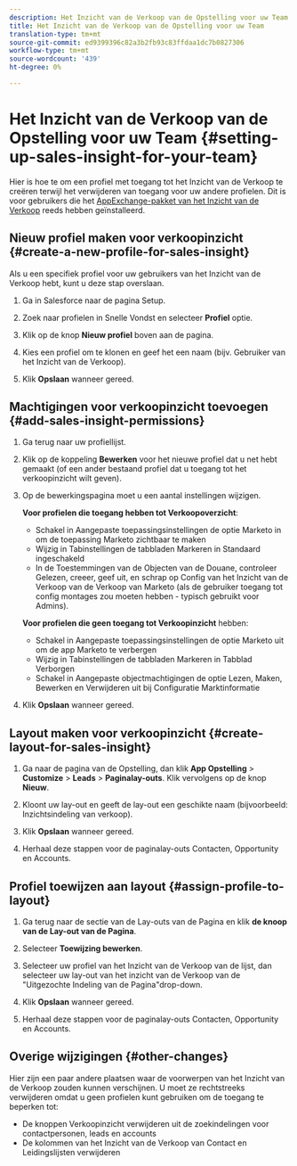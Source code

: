 ```yaml
---
description: Het Inzicht van de Verkoop van de Opstelling voor uw Team - Marketo Docs - de Documentatie van het Product
title: Het Inzicht van de Verkoop van de Opstelling voor uw Team
translation-type: tm+mt
source-git-commit: ed9399396c82a3b2fb93c83ffdaa1dc7b0827306
workflow-type: tm+mt
source-wordcount: '439'
ht-degree: 0%

---
```



# Het Inzicht van de Verkoop van de Opstelling voor uw Team {#setting-up-sales-insight-for-your-team}

Hier is hoe te om een profiel met toegang tot het Inzicht van de Verkoop te creëren terwijl het verwijderen van toegang voor uw andere profielen. Dit is voor gebruikers die het [AppExchange-pakket van het Inzicht van de Verkoop](/help/marketo/product-docs/marketo-sales-insight/msi-for-salesforce/installation/install-marketo-sales-insight-package-in-salesforce-appexchange.md) reeds hebben geïnstalleerd.

## Nieuw profiel maken voor verkoopinzicht {#create-a-new-profile-for-sales-insight}

Als u een specifiek profiel voor uw gebruikers van het Inzicht van de Verkoop hebt, kunt u deze stap overslaan.

1. Ga in Salesforce naar de pagina Setup.

1. Zoek naar profielen in Snelle Vondst en selecteer **Profiel** optie.

1. Klik op de knop **Nieuw profiel** boven aan de pagina.

1. Kies een profiel om te klonen en geef het een naam (bijv. Gebruiker van het Inzicht van de Verkoop).

1. Klik **Opslaan** wanneer gereed.

## Machtigingen voor verkoopinzicht toevoegen {#add-sales-insight-permissions}

1. Ga terug naar uw profiellijst.

1. Klik op de koppeling **Bewerken** voor het nieuwe profiel dat u net hebt gemaakt (of een ander bestaand profiel dat u toegang tot het verkoopinzicht wilt geven).

1. Op de bewerkingspagina moet u een aantal instellingen wijzigen.

   **Voor profielen die toegang hebben tot Verkoopoverzicht**:

   * Schakel in Aangepaste toepassingsinstellingen de optie Marketo in om de toepassing Marketo zichtbaar te maken
   * Wijzig in Tabinstellingen de tabbladen Markeren in Standaard ingeschakeld
   * In de Toestemmingen van de Objecten van de Douane, controleer Gelezen, creeer, geef uit, en schrap op Config van het Inzicht van de Verkoop van de Verkoop van Marketo (als de gebruiker toegang tot config montages zou moeten hebben - typisch gebruikt voor Admins).

   **Voor profielen die geen toegang tot Verkoopinzicht** hebben:

   * Schakel in Aangepaste toepassingsinstellingen de optie Marketo uit om de app Marketo te verbergen
   * Wijzig in Tabinstellingen de tabbladen Markeren in Tabblad Verborgen
   * Schakel in Aangepaste objectmachtigingen de optie Lezen, Maken, Bewerken en Verwijderen uit bij Configuratie Marktinformatie


1. Klik **Opslaan** wanneer gereed.

## Layout maken voor verkoopinzicht {#create-layout-for-sales-insight}

1. Ga naar de pagina van de Opstelling, dan klik **App Opstelling** > **Customize** > **Leads** > **Paginalay-outs**. Klik vervolgens op de knop **Nieuw**.

1. Kloont uw lay-out en geeft de lay-out een geschikte naam (bijvoorbeeld: Inzichtsindeling van verkoop).

1. Klik **Opslaan** wanneer gereed.

1. Herhaal deze stappen voor de paginalay-outs Contacten, Opportunity en Accounts.

## Profiel toewijzen aan layout {#assign-profile-to-layout}

1. Ga terug naar de sectie van de Lay-outs van de Pagina en klik **de knoop van de Lay-out van de Pagina**.

1. Selecteer **Toewijzing bewerken**.

1. Selecteer uw profiel van het Inzicht van de Verkoop van de lijst, dan selecteer uw lay-out van het inzicht van de Verkoop van de &quot;Uitgezochte Indeling van de Pagina&quot;drop-down.

1. Klik **Opslaan** wanneer gereed.

1. Herhaal deze stappen voor de paginalay-outs Contacten, Opportunity en Accounts.

## Overige wijzigingen {#other-changes}

Hier zijn een paar andere plaatsen waar de voorwerpen van het Inzicht van de Verkoop zouden kunnen verschijnen. U moet ze rechtstreeks verwijderen omdat u geen profielen kunt gebruiken om de toegang te beperken tot:

* De knoppen Verkoopinzicht verwijderen uit de zoekindelingen voor contactpersonen, leads en accounts
* De kolommen van het Inzicht van de Verkoop van Contact en Leidingslijsten verwijderen
